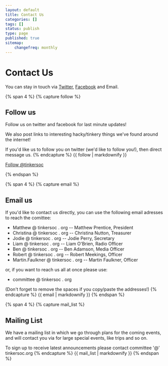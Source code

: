 ```yaml
---
layout: default
title: Contact Us
categories: []
tags: []
status: publish
type: page
published: true
sitemap:
    changefreq: monthly
---
```


# Contact Us #

You can stay in touch via [Twitter](http://twitter.com/tinkersoc), [Facebook](http://facebook.com/TinkerSoc) and Email.

{% span 4 %}
{% capture follow %}
## Follow us ##
Follow us on twitter and facebook for last minute updates!

We also post links to interesting hacky/tinkery things we've found around the internet!

If you'd like us to follow you on twitter (we'd like to follow you!), then direct message us.
{% endcapture %}
{{ follow | markdownify }}
<!-- Twitter Follow button -->
<a href="https://twitter.com/tinkersoc" class="twitter-follow-button" data-show-count="false">Follow @tinkersoc</a>
<script>!function(d,s,id){var js,fjs=d.getElementsByTagName(s)[0],p=/^http:/.test(d.location)?'http':'https';if(!d.getElementById(id)){js=d.createElement(s);js.id=id;js.src=p+'://platform.twitter.com/widgets.js';fjs.parentNode.insertBefore(js,fjs);}}(document, 'script', 'twitter-wjs');</script>

<!-- Facebook Like button -->
<div id="fb-root"></div>
<script>(function(d, s, id) {
  var js, fjs = d.getElementsByTagName(s)[0];
  if (d.getElementById(id)) return;
  js = d.createElement(s); js.id = id;
  js.src = "//connect.facebook.net/en_GB/all.js#xfbml=1";
  fjs.parentNode.insertBefore(js, fjs);
}(document, 'script', 'facebook-jssdk'));</script>
<div class="fb-follow" data-href="https://www.facebook.com/TinkerSoc" data-width="220" data-show-faces="false"></div>
{% endspan %}

{% span 4 %}
{% capture email %}
## Email us ##

If you'd like to contact us directly, you can use the following email adresses to reach the comittee:

* Matthew @ tinkersoc . org -- Matthew Prentice, President
* Christina @ tinkersoc . org -- Christina Nutton, Treasurer
* Jodie @ tinkersoc . org -- Jodie Perry, Secretary
* Liam @ tinkersoc . org -- Liam O'Brien, Radio Officer
* Ben @ tinkersoc . org -- Ben Adamson, Media Officer
* Robert @ tinkersoc . org -- Robert Meekings, Officer
* Martin.Faulkner @ tinkersoc . org -- Martin Faulkner, Officer

or, if you want to reach us all at once please use:

* committee @ tinkersoc . org

(Don't forget to remove the spaces if you copy/paste the addresses!)
{% endcapture %}
{{ email | markdownify }}
{% endspan %}

{% span 4 %}
{% capture mail_list %}
## Mailing List ##
We have a mailing list in which we go through plans for the coming events, and will contact you via for large special events, like trips and so on.

To sign up to receive latest announcements please contact committee '@' tinkersoc.org
{% endcapture %}
{{ mail_list | markdownify }}
{% endspan %}
